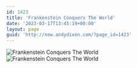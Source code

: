 ```yaml
---
id: 1423
title: 'Frankenstein Conquers The World'
date: '2023-03-17T13:45:19+00:00'
layout: page
guid: 'http://new.andydixon.com/?page_id=1423'
---
```


![Frankenstein Conquers The World](https://i0.wp.com/assets.g8x2.ldn.idrivee2-23.com/posters/Frankenstein%20Conquers%20The%20World%2001.jpg?w=1200&ssl=1 "Frankenstein Conquers The World")  
![Frankenstein Conquers The World](https://i0.wp.com/assets.g8x2.ldn.idrivee2-23.com/posters/Frankenstein%20Conquers%20The%20World%2002.jpg?w=1200&ssl=1 "Frankenstein Conquers The World")